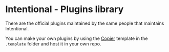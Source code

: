 # Intentional - Plugins library

There are the official plugins maintained by the same people that maintains Intentional.

You can make your own plugins by using the [Copier](https://copier.readthedocs.io) template in the `.template` folder and host it in your own repo.
